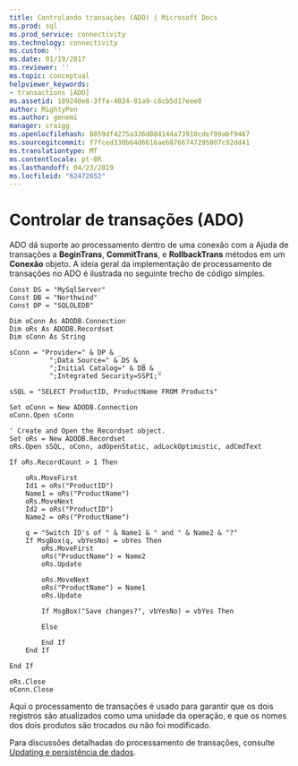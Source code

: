 ```yaml
---
title: Controlando transações (ADO) | Microsoft Docs
ms.prod: sql
ms.prod_service: connectivity
ms.technology: connectivity
ms.custom: ''
ms.date: 01/19/2017
ms.reviewer: ''
ms.topic: conceptual
helpviewer_keywords:
- transactions [ADO]
ms.assetid: 189240e8-3ffa-4024-81a9-c6cb5d17eee0
author: MightyPen
ms.author: genemi
manager: craigg
ms.openlocfilehash: 8059df4275a336d084144a73910cdef99abf9467
ms.sourcegitcommit: f7fced330b64d6616aeb8766747295807c92dd41
ms.translationtype: MT
ms.contentlocale: pt-BR
ms.lasthandoff: 04/23/2019
ms.locfileid: "62472652"
---
```

# <a name="controlling-transactions-ado"></a>Controlar de transações (ADO)
ADO dá suporte ao processamento dentro de uma conexão com a Ajuda de transações a **BeginTrans**, **CommitTrans**, e **RollbackTrans** métodos em um  **Conexão** objeto. A ideia geral da implementação de processamento de transações no ADO é ilustrada no seguinte trecho de código simples.  
  
```  
Const DS = "MySqlServer"  
Const DB = "Northwind"  
Const DP = "SQLOLEDB"  
  
Dim oConn As ADODB.Connection  
Dim oRs As ADODB.Recordset  
Dim sConn As String  
  
sConn = "Provider=" & DP & _  
          ";Data Source=" & DS & _  
          ";Initial Catalog=" & DB & _  
          ";Integrated Security=SSPI;"  
  
sSQL = "SELECT ProductID, ProductName FROM Products"  
  
Set oConn = New ADODB.Connection  
oConn.Open sConn  
  
' Create and Open the Recordset object.  
Set oRs = New ADODB.Recordset  
oRs.Open sSQL, oConn, adOpenStatic, adLockOptimistic, adCmdText  
  
If oRs.RecordCount > 1 Then  
  
    oRs.MoveFirst  
    Id1 = oRs("ProductID")  
    Name1 = oRs("ProductName")  
    oRs.MoveNext  
    Id2 = oRs("ProductID")  
    Name2 = oRs("ProductName")  
  
    q = "Switch ID's of " & Name1 & " and " & Name2 & "?"  
    If MsgBox(q, vbYesNo) = vbYes Then  
        oRs.MoveFirst  
        oRs("ProductName") = Name2  
        oRs.Update  
  
        oRs.MoveNext  
        oRs("ProductName") = Name1  
        oRs.Update  
  
        If MsgBox("Save changes?", vbYesNo) = vbYes Then  
  
        Else  
  
        End If  
    End If  
  
End If  
  
oRs.Close  
oConn.Close  
```  
  
 Aqui o processamento de transações é usado para garantir que os dois registros são atualizados como uma unidade da operação, e que os nomes dos dois produtos são trocados ou não foi modificado.  
  
 Para discussões detalhadas do processamento de transações, consulte [Updating e persistência de dados](../../../ado/guide/data/updating-and-persisting-data.md).
